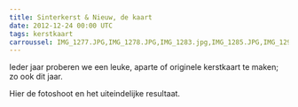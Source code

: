 ```yaml
---
title: Sinterkerst & Nieuw, de kaart
date: 2012-12-24 00:00 UTC
tags: kerstkaart
carroussel: IMG_1277.JPG,IMG_1278.JPG,IMG_1283.jpg,IMG_1285.JPG,IMG_1296.JPG,IMG_1297.JPG,IMG_1298.JPG,IMG_1299.JPG,IMG_1301.JPG,IMG_1302.JPG,IMG_1303.JPG,IMG_1304.JPG,IMG_1305.JPG,IMG_1306.JPG,IMG_1307.JPG,IMG_1308.JPG,IMG_1309.JPG,IMG_1310.JPG,IMG_1311.JPG,IMG_1317.jpg,Kerstkaart 2012 - 2.jpg,Kerstkaart 2012.jpg,kerstdiner 2012 - 1.jpg,kerstdiner 2012 - 2.png
---
```

Ieder jaar proberen we een leuke, aparte of originele kerstkaart te maken; zo ook dit jaar.

Hier de fotoshoot en het uiteindelijke resultaat.

